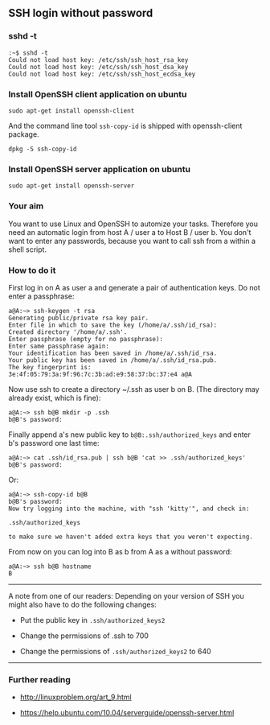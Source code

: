 ## SSH login without password

### sshd -t

    :~$ sshd -t
    Could not load host key: /etc/ssh/ssh_host_rsa_key
    Could not load host key: /etc/ssh/ssh_host_dsa_key
    Could not load host key: /etc/ssh/ssh_host_ecdsa_key


### Install OpenSSH client application on ubuntu

    sudo apt-get install openssh-client

And the command line tool `ssh-copy-id` is shipped with openssh-client package.

    dpkg -S ssh-copy-id

### Install OpenSSH server application on ubuntu

    sudo apt-get install openssh-server

### Your aim

You want to use Linux and OpenSSH to automize your tasks. Therefore you need
an automatic login from host A / user a to Host B / user b. You don't want to
enter any passwords, because you want to call ssh from a within a shell
script.

### How to do it

First log in on A as user a and generate a pair of authentication keys. Do not
enter a passphrase:

    a@A:~> ssh-keygen -t rsa
    Generating public/private rsa key pair.
    Enter file in which to save the key (/home/a/.ssh/id_rsa):
    Created directory '/home/a/.ssh'.
    Enter passphrase (empty for no passphrase):
    Enter same passphrase again:
    Your identification has been saved in /home/a/.ssh/id_rsa.
    Your public key has been saved in /home/a/.ssh/id_rsa.pub.
    The key fingerprint is:
    3e:4f:05:79:3a:9f:96:7c:3b:ad:e9:58:37:bc:37:e4 a@A

Now use ssh to create a directory ~/.ssh as user b on B. (The directory may
already exist, which is fine):

    a@A:~> ssh b@B mkdir -p .ssh
    b@B's password:

Finally append a's new public key to `b@B:.ssh/authorized_keys` and enter b's
password one last time:

    a@A:~> cat .ssh/id_rsa.pub | ssh b@B 'cat >> .ssh/authorized_keys'
    b@B's password:

Or:

    a@A:~> ssh-copy-id b@B
    b@B's password:
    Now try logging into the machine, with "ssh 'kitty'", and check in:

    .ssh/authorized_keys

    to make sure we haven't added extra keys that you weren't expecting.

From now on you can log into B as b from A as a without password:

    a@A:~> ssh b@B hostname
    B

---

A note from one of our readers: Depending on your version of SSH you might
also have to do the following changes:

* Put the public key in `.ssh/authorized_keys2`

* Change the permissions of .ssh to 700

* Change the permissions of `.ssh/authorized_keys2` to 640

---

### Further reading

* <http://linuxproblem.org/art_9.html>

* <https://help.ubuntu.com/10.04/serverguide/openssh-server.html>

